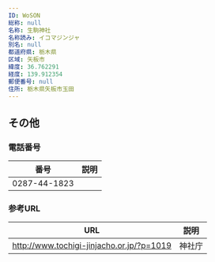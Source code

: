 ```yaml
---
ID: WoSON
総称: null
名称: 生駒神社
名称読み: イコマジンジャ
別名: null
都道府県: 栃木県
区域: 矢板市
緯度: 36.762291
経度: 139.912354
郵便番号: null
住所: 栃木県矢板市玉田
---
```


## その他

### 電話番号

| 番号         | 説明 |
| ------------ | ---- |
| 0287-44-1823 |      |

### 参考URL

| URL                                       | 説明   |
| ----------------------------------------- | ------ |
| http://www.tochigi-jinjacho.or.jp/?p=1019 | 神社庁 |

